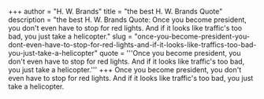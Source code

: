 +++
author = "H. W. Brands"
title = "the best H. W. Brands Quote"
description = "the best H. W. Brands Quote: Once you become president, you don't even have to stop for red lights. And if it looks like traffic's too bad, you just take a helicopter."
slug = "once-you-become-president-you-dont-even-have-to-stop-for-red-lights-and-if-it-looks-like-traffics-too-bad-you-just-take-a-helicopter"
quote = '''Once you become president, you don't even have to stop for red lights. And if it looks like traffic's too bad, you just take a helicopter.'''
+++
Once you become president, you don't even have to stop for red lights. And if it looks like traffic's too bad, you just take a helicopter.
